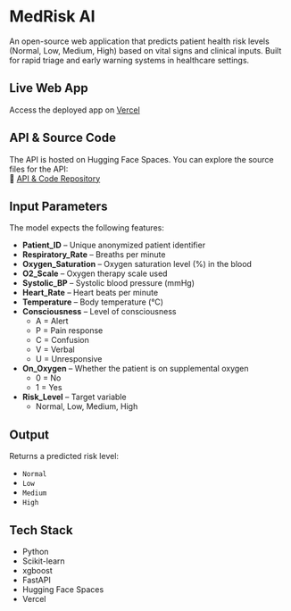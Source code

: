 # MedRisk AI

An open-source web application that predicts patient health risk levels (Normal, Low, Medium, High) based on vital signs and clinical inputs. Built for rapid triage and early warning systems in healthcare settings.

## Live Web App

Access the deployed app on [Vercel](https://med-risk-ai.vercel.app)

## API & Source Code

The API is hosted on Hugging Face Spaces. You can explore the source files for the API:  
🔗 [API & Code Repository](https://huggingface.co/spaces/ItsMeArm00n/Health-Risk-Predictor/tree/main)

## Input Parameters

The model expects the following features:

- **Patient_ID** – Unique anonymized patient identifier  
- **Respiratory_Rate** – Breaths per minute  
- **Oxygen_Saturation** – Oxygen saturation level (%) in the blood  
- **O2_Scale** – Oxygen therapy scale used  
- **Systolic_BP** – Systolic blood pressure (mmHg)  
- **Heart_Rate** – Heart beats per minute  
- **Temperature** – Body temperature (°C)  
- **Consciousness** – Level of consciousness  
  - A = Alert  
  - P = Pain response  
  - C = Confusion  
  - V = Verbal  
  - U = Unresponsive  
- **On_Oxygen** – Whether the patient is on supplemental oxygen  
  - 0 = No  
  - 1 = Yes  
- **Risk_Level** – Target variable  
  - Normal, Low, Medium, High

## Output

Returns a predicted risk level:
- `Normal`
- `Low`
- `Medium`
- `High`

## Tech Stack

- Python
- Scikit-learn
- xgboost
- FastAPI
- Hugging Face Spaces
- Vercel
